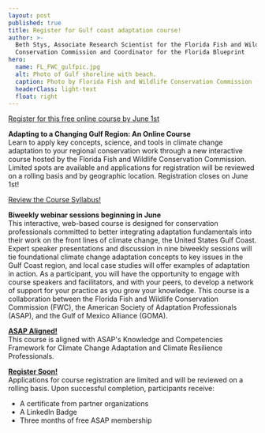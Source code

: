 ```yaml
---
layout: post
published: true
title: Register for Gulf coast adaptation course!
author: >-
  Beth Stys, Associate Research Scientist for the Florida Fish and Wildlife
  Conservation Commission and Coordinator for the Florida Blueprint
hero:
  name: FL_FWC_gulfpic.jpg
  alt: Photo of Gulf shoreline with beach.
  caption: Photo by Florida Fish and Wildlife Conservation Commission (FL FWC).
  headerClass: light-text
  float: right
---
```

[Register for this free online course by June 1st](https://docs.google.com/forms/d/e/1FAIpQLSfnjXYexroHVzRor8gEhKdzgc2cff_R1_PFWaM7yaNbcZWM8g/viewform)

**Adapting to a Changing Gulf Region: An Online Course**  
Learn to apply key concepts, science, and tools in climate change adaptation to your regional conservation work through a new interactive course hosted by the Florida Fish and Wildlife Conservation Commission. Limited spots are available and applications for registration will be reviewed on a rolling basis and by geographic location. Registration closes on June 1st!<!--more-->

[Review the Course Syllabus!](https://drive.google.com/file/d/1idoMZeQBkvbA_6RYTSIhcjj0WMs8LLz0/view)

**Biweekly webinar sessions beginning in June**  
This interactive, web-based course is designed for conservation professionals committed to better integrating adaptation fundamentals into their work on the front lines of climate change, the United States Gulf Coast. Expert speaker presentations and discussion in nine biweekly sessions will tie foundational climate change adaptation concepts to key issues in the Gulf Coast region, and local case studies will offer examples of adaptation in action. As a participant, you will have the opportunity to engage with course speakers and facilitators, and with your peers, to develop a network of support for your practice as you grow your knowledge. This course is a collaboration between the Florida Fish and Wildlife Conservation Commission (FWC), the American Society of Adaptation Professionals (ASAP), and the Gulf of Mexico Alliance (GOMA). 

**[ASAP Aligned!](https://adaptationprofessionals.org/asap-careers-2/)**  
This course is aligned with ASAP's Knowledge and Competencies Framework for Climate Change Adaptation and Climate Resilience Professionals. 

**[Register Soon!](https://docs.google.com/forms/d/e/1FAIpQLSfnjXYexroHVzRor8gEhKdzgc2cff_R1_PFWaM7yaNbcZWM8g/viewform)**  
Applications for course registration are limited and will be reviewed on a rolling basis. Upon successful completion, participants receive:  
- A certificate from partner organizations  
- A LinkedIn Badge  
- Three months of free ASAP membership
